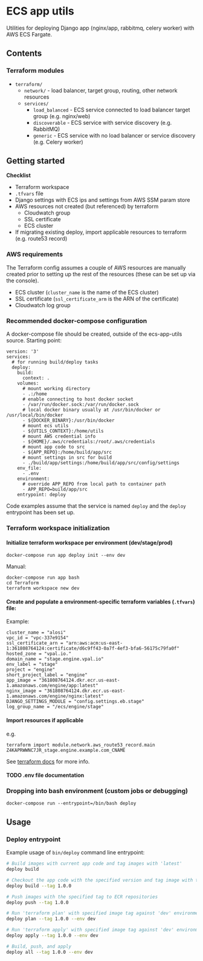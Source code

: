 # ECS app utils

Utilities for deploying Django app (nginx/app, rabbitmq, celery worker) with AWS ECS Fargate.

## Contents

### Terraform modules
* `terraform/`
    * `network/` - load balancer, target group, routing, other network resources
    * `services/`
        * `load_balanced` - ECS service connected to load balancer target group (e.g. nginx/web)
        * `discoverable` - ECS service with service discovery (e.g. RabbitMQ)
        * `generic` - ECS service with no load balancer or service discovery (e.g. Celery worker)

## Getting started

**Checklist**
* Terraform workspace
* `.tfvars` file
* Django settings with ECS ips and settings from AWS SSM param store
* AWS resources not created (but referenced) by terraform
    * Cloudwatch group
    * SSL certificate
    * ECS cluster
* If migrating existing deploy, import applicable resources to terraform (e.g. route53 record)

### AWS requirements
The Terraform config assumes a couple of AWS resources are manually created prior to setting up the rest of the resources (these can be set up via the console).
* ECS cluster (`cluster_name` is the name of the ECS cluster)
* SSL certificate (`ssl_certificate_arm` is the ARN of the certificate)
* Cloudwatch log group

### Recommended docker-compose configuration
A docker-compose file should be created, outside of the ecs-app-utils source. Starting point:

```
version: '3'
services:
  # for running build/deploy tasks
  deploy:
    build:
      context: .
    volumes:
      # mount working directory
      - .:/home
      # enable connecting to host docker socket
      - /var/run/docker.sock:/var/run/docker.sock
      # local docker binary usually at /usr/bin/docker or /usr/local/bin/docker
      - ${DOCKER_BINARY}:/usr/bin/docker
      # mount ecs utils
      - ${UTILS_CONTEXT}:/home/utils
      # mount AWS credential info
      - ${HOME}/.aws/credentials:/root/.aws/credentials
      # mount app code to src
      - ${APP_REPO}:/home/build/app/src
      # mount settings in src for build
      - ./build/app/settings:/home/build/app/src/config/settings
    env_file:
      - .env
    environment:
      # override APP_REPO from local path to container path
      - APP_REPO=build/app/src
    entrypoint: deploy
```
Code examples assume that the service is named `deploy` and the `deploy` entrypoint has been set up.


### Terraform workspace initialization
#### Initialize terraform workspace per environment (dev/stage/prod)

```
docker-compose run app deploy init --env dev
```

Manual:
```
docker-compose run app bash
cd Terraform
terraform workspace new dev
```

#### Create and populate a environment-specific terraform variables (`.tfvars`) file:
Example:

```
cluster_name = "alosi"
vpc_id = "vpc-337e9154"
ssl_certificate_arn = "arn:aws:acm:us-east-1:361808764124:certificate/d6c9ff43-0a7f-4ef3-bfa6-56175c79fa0f"
hosted_zone = "vpal.io."
domain_name = "stage.engine.vpal.io"
env_label = "stage"
project = "engine"
short_project_label = "engine"
app_image = "361808764124.dkr.ecr.us-east-1.amazonaws.com/engine/app:latest"
nginx_image = "361808764124.dkr.ecr.us-east-1.amazonaws.com/engine/nginx:latest"
DJANGO_SETTINGS_MODULE = "config.settings.eb.stage"
log_group_name = "/ecs/engine/stage"

```

#### Import resources if applicable
e.g.
```
terraform import module.network.aws_route53_record.main Z4KAPRWWNC7JR_stage.engine.example.com_CNAME
```
See [terraform docs](https://www.terraform.io/docs/providers/aws/r/route53_record.html#import) for more info.

#### TODO .env file documentation


### Dropping into bash environment (custom jobs or debugging)
```
docker-compose run --entrypoint=/bin/bash deploy
```

## Usage

### Deploy entrypoint

Example usage of `bin/deploy` command line entrypoint:

```bash
# Build images with current app code and tag images with 'latest'
deploy build

# Checkout the app code with the specified version and tag image with that tag
deploy build --tag 1.0.0

# Push images with the specified tag to ECR repositories
deploy push --tag 1.0.0

# Run 'terraform plan' with specified image tag against 'dev' environment
deploy plan --tag 1.0.0 --env dev

# Run 'terraform apply' with specified image tag against 'dev' environment
deploy apply --tag 1.0.0 --env dev

# Build, push, and apply
deploy all --tag 1.0.0 --env dev
```
